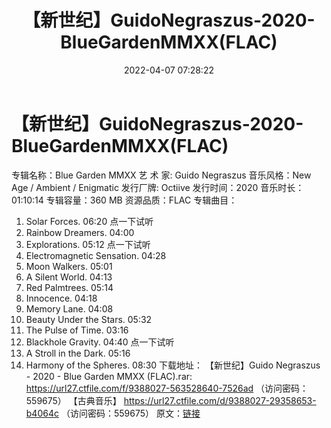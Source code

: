 ﻿---
title: 【新世纪】GuidoNegraszus-2020-BlueGardenMMXX(FLAC)
date: 2022-04-07 07:28:22
categories: 古典音乐、新世纪、纯音雅乐
tags: 纯音雅乐
---
# 【新世纪】GuidoNegraszus-2020-BlueGardenMMXX(FLAC)

专辑名称：Blue Garden MMXX
艺 术 家: Guido Negraszus
音乐风格：New Age / Ambient / Enigmatic
发行厂牌: Octiive
发行时间：2020
音乐时长：01:10:14
专辑容量：360 MB
资源品质：FLAC
专辑曲目：
01. Solar Forces. 06:20
点一下试听
02. Rainbow Dreamers. 04:00
03. Explorations. 05:12
点一下试听
04. Electromagnetic Sensation. 04:28
05. Moon Walkers. 05:01
06. A Silent World. 04:13
07. Red Palmtrees. 05:14
08. Innocence. 04:18
09. Memory Lane. 04:08
10. Beauty Under the Stars. 05:32
11. The Pulse of Time. 03:16
12. Blackhole Gravity. 04:40
点一下试听
13. A Stroll in the Dark. 05:16
14. Harmony of the Spheres. 08:30
下载地址：
【新世纪】Guido Negraszus - 2020 - Blue Garden MMXX (FLAC).rar:
https://url27.ctfile.com/f/9388027-563528640-7526ad
（访问密码：559675）
【古典音乐】
https://url27.ctfile.com/d/9388027-29358653-b4064c
（访问密码：559675）
原文：[链接](https://blog.sina.com.cn/s/blog_1647c7e7601030wjr.html)